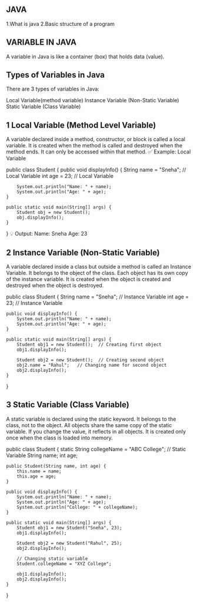 JAVA
-------

1.What is java
2.Basic structure of a program

VARIABLE IN JAVA
-----------------

A variable in Java is like a container (box) that holds data (value).

Types of Variables in Java
-----------------------------
There are 3 types of variables in Java:

Local Variable(method variable)
Instance Variable (Non-Static Variable)
Static Variable (Class Variable)


1 Local Variable (Method Level Variable)
------------------------------------------

A variable declared inside a method, constructor, or block is called a local variable.
It is created when the method is called and destroyed when the method ends.
It can only be accessed within that method.
✅ Example: Local Variable

public class Student {
    public void displayInfo() {
        String name = "Sneha";  // Local Variable
        int age = 23;           // Local Variable
        
        System.out.println("Name: " + name);
        System.out.println("Age: " + age);
    }

    public static void main(String[] args) {
        Student obj = new Student();
        obj.displayInfo();
    }
}
💡 Output:
Name: Sneha
Age: 23

2  Instance Variable (Non-Static Variable)
-------------------------------------------

A variable declared inside a class but outside a method is called an Instance Variable.
It belongs to the object of the class.
Each object has its own copy of the instance variable.
It is created when the object is created and destroyed when the object is destroyed.


public class Student {
    String name = "Sneha";   // Instance Variable
    int age = 23;            // Instance Variable

    public void displayInfo() {
        System.out.println("Name: " + name);
        System.out.println("Age: " + age);
    }

    public static void main(String[] args) {
        Student obj1 = new Student();  // Creating first object
        obj1.displayInfo();

        Student obj2 = new Student();  // Creating second object
        obj2.name = "Rahul";   // Changing name for second object
        obj2.displayInfo();
    }
}


3 Static Variable (Class Variable)
-----------------------------------

A static variable is declared using the static keyword.
It belongs to the class, not to the object.
All objects share the same copy of the static variable.
If you change the value, it reflects in all objects.
It is created only once when the class is loaded into memory.



public class Student {
    static String collegeName = "ABC College";  // Static Variable
    String name;
    int age;

    public Student(String name, int age) {
        this.name = name;
        this.age = age;
    }

    public void displayInfo() {
        System.out.println("Name: " + name);
        System.out.println("Age: " + age);
        System.out.println("College: " + collegeName);
    }

    public static void main(String[] args) {
        Student obj1 = new Student("Sneha", 23);
        obj1.displayInfo();

        Student obj2 = new Student("Rahul", 25);
        obj2.displayInfo();

        // Changing static variable
        Student.collegeName = "XYZ College";

        obj1.displayInfo();
        obj2.displayInfo();
    }
}




